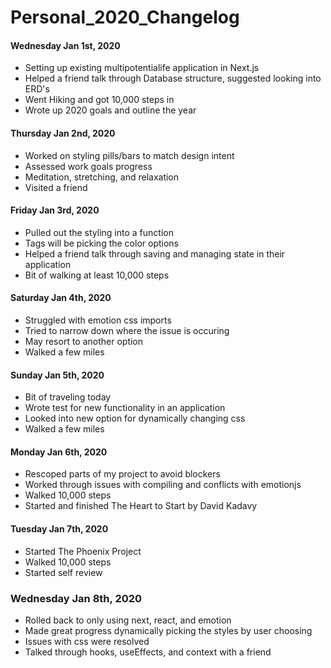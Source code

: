# Personal_2020_Changelog

#### Wednesday Jan 1st, 2020
- Setting up existing multipotentialife application in Next.js
- Helped a friend talk through Database structure, suggested looking into ERD's
- Went Hiking and got 10,000 steps in
- Wrote up 2020 goals and outline the year

#### Thursday Jan 2nd, 2020
- Worked on styling pills/bars to match design intent
- Assessed work goals progress
- Meditation, stretching, and relaxation
- Visited a friend

#### Friday Jan 3rd, 2020
- Pulled out the styling into a function
- Tags will be picking the color options
- Helped a friend talk through saving and managing state in their application
- Bit of walking at least 10,000 steps

#### Saturday Jan 4th, 2020
- Struggled with emotion css imports
- Tried to narrow down where the issue is occuring
- May resort to another option
- Walked a few miles

#### Sunday Jan 5th, 2020
- Bit of traveling today
- Wrote test for new functionality in an application
- Looked into new option for dynamically changing css
- Walked a few miles

#### Monday Jan 6th, 2020
- Rescoped parts of my project to avoid blockers
- Worked through issues with compiling and conflicts with emotionjs
- Walked 10,000 steps
- Started and finished The Heart to Start by David Kadavy

#### Tuesday Jan 7th, 2020
- Started The Phoenix Project
- Walked 10,000 steps
- Started self review

### Wednesday Jan 8th, 2020
- Rolled back to only using next, react, and emotion
- Made great progress dynamically picking the styles by user choosing
- Issues with css were resolved
- Talked through hooks, useEffects, and context with a friend